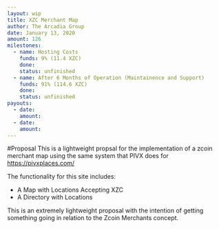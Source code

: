 ```yaml
---
layout: wip
title: XZC Merchant Map
author: The Arcadia Group
date: January 13, 2020
amount: 126
milestones:
  - name: Hosting Costs 
    funds: 9% (11.4 XZC)
    done:
    status: unfinished
  - name: After 6 Months of Operation (Maintainence and Support)
    funds: 91% (114.6‬ XZC)
    done:
    status: unfinished
payouts:
  - date:
    amount:
  - date:
    amount:
---
```

#Proposal
This is a lightweight propsal for the implementation of a zcoin merchant map using the same system that PIVX does for https://pivxplaces.com/

The functionality for this site includes:
- A Map with Locations Accepting XZC
- A Directory with Locations

This is an extremely lightweight proposal with the intention of getting something going in relation to the Zcoin Merchants concept. 
